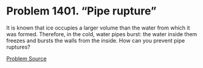 # Problem 1401. “Pipe rupture”

It is known that ice occupies a larger volume than the water from which it was formed. Therefore, in the cold, water pipes burst: the water inside them freezes and bursts the walls from the inside. How can you prevent pipe ruptures?

[Problem Source](https://www.trizland.ru/tasks/6170/)
